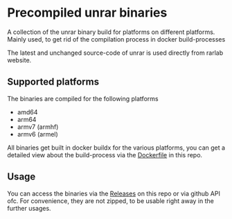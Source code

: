 # Precompiled unrar binaries

A collection of the unrar binary build for platforms on different platforms.    
Mainly used, to get rid of the compilation process in docker build-processes

The latest and unchanged source-code of unrar is used directly from rarlab website.


## Supported platforms
The binaries are compiled for the following platforms
* amd64
* arm64
* armv7 (armhf)
* armv6 (armel)

All binaries get built in docker buildx for the various platforms, you can get a detailed view about the build-process via the [Dockerfile](https://github.com/avpnusr/par2cmdturbo-build/blob/master/Dockerfile) in this repo.

## Usage
You can access the binaries via the [Releases](https://github.com/avpnusr/par2cmdturbo-build/releases/latest) on this repo or via github API ofc. For convenience, they are not zipped, to be usable right away in the further usages.
